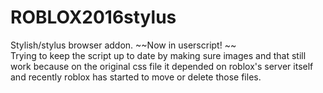# ROBLOX2016stylus
 Stylish/stylus browser addon. ~~Now in userscript! ~~
<br>
Trying to keep the script up to date by making sure images and that still work because on the original css file it depended on roblox's server itself and recently roblox has started to move or delete those files. 
